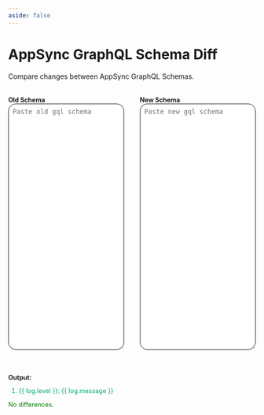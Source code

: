 ```yaml
---
aside: false
---
```


<script lang="ts" setup>
import { buildSchema } from 'graphql';
import { diff as diffSchema } from '@graphql-inspector/core'
import { ref, watch } from 'vue'

const old_schema = ref('')
const new_schema = ref('')
const output = ref<{ message: string; level: "BREAKING" | "NON_BREAKING" | "DANGEROUS"}[]>([])
const error = ref(false)

watch([old_schema, new_schema], async () => {
    error.value = false

    try {
        const aws = `scalar AWSDate
                  scalar AWSTime
                  scalar AWSDateTime
                  scalar AWSTimestamp
                  scalar AWSEmail
                  scalar AWSJSON
                  scalar AWSURL
                  scalar AWSPhone
                  scalar AWSIPAddress
                  scalar BigInt
                  scalar Double

                  directive @aws_subscribe(mutations: [String!]!) on FIELD_DEFINITION

                  directive @deprecated(
                    reason: String
                  ) on FIELD_DEFINITION | INPUT_FIELD_DEFINITION | ENUM | ENUM_VALUE

                  directive @aws_auth(cognito_groups: [String!]!) on FIELD_DEFINITION
                  directive @aws_api_key on FIELD_DEFINITION | OBJECT
                  directive @aws_iam on FIELD_DEFINITION | OBJECT
                  directive @aws_oidc on FIELD_DEFINITION | OBJECT
                  directive @aws_cognito_user_pools(
                    cognito_groups: [String!]
                  ) on FIELD_DEFINITION | OBJECT
                  directive @aws_lambda on FIELD_DEFINITION | OBJECT`

        const logs = await diffSchema(
            buildSchema(aws + '\n' + old_schema.value),
            buildSchema(aws + '\n' + new_schema.value)
        )

        output.value = format(logs)
    } catch(err) {
        output.value = [{ message: err.message, level: 'BREAKING' }]
        error.value = true
    }
})

function format(logs) {
    return logs.map(log => ({ message: log.message, level: log.criticality.level }))
}
</script>

# AppSync GraphQL Schema Diff

Compare changes between AppSync GraphQL Schemas.

<div class="tool">
    <div class="diff">
        <label>
            Old Schema
            <textarea v-model="old_schema" placeholder="Paste old gql schema"></textarea>
        </label>
        <label>
            New Schema
            <textarea v-model="new_schema" placeholder="Paste new gql schema"></textarea>
        </label>
    </div>
    <div class="output" v-if="old_schema && new_schema">
        <label>Output:</label>
        <ol>
            <li v-for="log in output" :class="{ breaking: log.level === 'BREAKING', dangerous: log.level === 'DANGEROUS' }">
                {{ log.level }}: {{ log.message }}
            </li>
        </ol>
        <span v-if="output.length === 0">No differences.</span>
    </div>
</div>

<style lang="scss" scoped>
.tool {
    display: flex;
    flex-direction: column;
    gap: 4rem;
    margin-top: 2rem;
}

.diff {
    display: grid;
    grid-template-columns: 1fr 1fr;
    width: 100%;
    height: 500px;
    gap: 2rem;
    font-size: 0.8rem;

    label {
        font-weight: bold;
    }

    textarea {
        border: 1px solid #1d1d1d;
        display: block;
        width: 100%;
        height: 100%;
        border-radius: 15px;
        padding: 0.5rem;
    }
}

.output {
    display: block;
    font-size: 0.8rem;

    label {
        font-weight: bold;
    }

    span {
        color: green;
    }

    li {
        color: #02a676;

        &.breaking { color: #d6231e; }
        &.dangerous { color: #f8b500; }
    }
}
</style>
